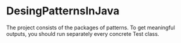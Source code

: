 # DesingPatternsInJava
The project consists of the packages of patterns. To get meaningful outputs, you should run separately every concrete Test class.

